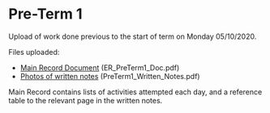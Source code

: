 # Pre-Term 1
Upload of work done previous to the start of term on Monday 05/10/2020.

Files uploaded:
* [Main Record Document](../blob/master/LCairns_WeekltRecords/PreTerm1/ER_PreTerm1_Doc.pdf) (ER_PreTerm1_Doc.pdf)
* [Photos of written notes](../PreTerm1_Written_Notes.pdf) (PreTerm1_Written_Notes.pdf)

Main Record contains lists of activities attempted each day, and a reference table to the relevant page in the written notes.
